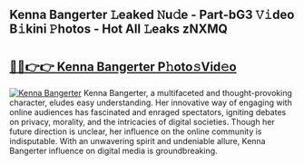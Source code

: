## Kenna Bangerter 𝙻eaked 𝙽u𝚍e - Part-bG3 𝚅𝚒deo B𝚒kini 𝙿hotos - Hot All 𝙻eaks zNXMQ

# <h2><a href="http://ld5m8sm.urlbe.top/?page=Kenna+Bangerter">🔗🔗👉👉 Kenna Bangerter P𝚑oto𝚜Vid𝚎o</a></h2>

[![Kenna Bangerter](https://i.imgur.com/eBuTRDB.gif)](http://ld5m8sm.urlbe.top/?page=Kenna+Bangerter)
Kenna Bangerter, a multifaceted and thought-provoking character, eludes easy understanding. Her innovative way of engaging with online audiences has fascinated and enraged spectators, igniting debates on privacy, morality, and the intricacies of digital societies. Though her future direction is unclear, her influence on the online community is indisputable. With an unwavering spirit and undeniable allure, Kenna Bangerter influence on digital media is groundbreaking.
